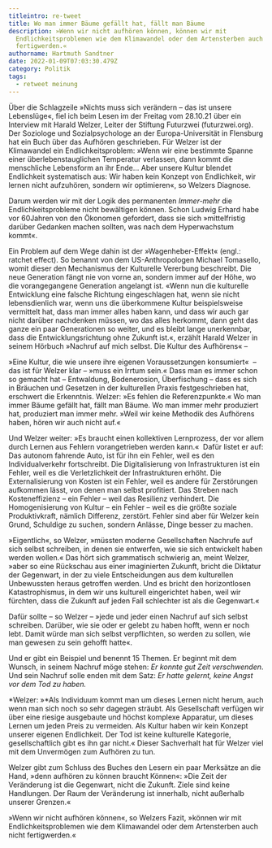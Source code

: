 ```yaml
---
titleintro: re-tweet
title: Wo man immer Bäume gefällt hat, fällt man Bäume
description: »Wenn wir nicht aufhören können, können wir mit
  Endlichkeitsproblemen wie dem Klimawandel oder dem Artensterben auch nicht
  fertigwerden.«
authorname: Hartmuth Sandtner
date: 2022-01-09T07:03:30.479Z
category: Politik
tags:
  - retweet meinung
---
```

Über die Schlagzeile »Nichts muss sich verändern – das ist unsere Lebenslüge«, fiel ich beim Lesen im der Freitag vom 28.10.21 über ein Interview mit Harald Welzer, Leiter der Stiftung Futurzwei (futurzwei.org). Der Soziologe und Sozialpsychologe an der Europa-Universität in Flensburg hat ein Buch über das Aufhören geschrieben. Für Welzer ist der Klimawandel ein Endlichkeitsproblem: »Wenn wir eine bestimmte Spanne einer überlebenstauglichen Temperatur verlassen, dann kommt die menschliche Lebensform an ihr Ende… Aber unsere Kultur blendet Endlichkeit systematisch aus: Wir haben kein Konzept von Endlichkeit, wir lernen nicht aufzuhören, sondern wir optimieren«, so Welzers Diagnose. 

Darum werden wir mit der Logik des permanenten *Immer-mehr* die Endlichkeitsprobleme nicht bewältigen können. Schon Ludwig Erhard habe vor 60Jahren von den Ökonomen gefordert, dass sie sich »mittelfristig darüber Gedanken machen sollten, was nach dem Hyperwachstum kommt«. 

Ein Problem auf dem Wege dahin ist der »Wagenheber-Effekt« (engl.: ratchet effect). So benannt von dem US-Anthropologen Michael Tomasello, womit dieser den Mechanismus der Kulturelle Vererbung beschreibt. Die neue Generation fängt nie von vorne an, sondern immer auf der Höhe, wo die vorangegangene Generation angelangt ist. «Wenn nun die kulturelle Entwicklung eine falsche Richtung eingeschlagen hat, wenn sie nicht lebensdienlich war, wenn uns die überkommene Kultur beispielsweise vermittelt hat, dass man immer alles haben kann, und dass wir auch gar nicht darüber nachdenken müssen, wo das alles herkommt, dann geht das ganze ein paar Generationen so weiter, und es bleibt lange unerkennbar, dass die Entwicklungsrichtung ohne Zukunft ist.«, erzählt Harald Welzer in seinem Hörbuch »Nachruf auf mich selbst. Die Kultur des Aufhörens« –  

»Eine Kultur, die wie unsere ihre eigenen Voraussetzungen konsumiert«  – das ist für Welzer klar – »muss ein Irrtum sein.« Dass man es immer schon so gemacht hat – Entwaldung, Bodenerosion, Überfischung – dass es sich in Bräuchen und Gesetzen in der kulturellen Praxis festgeschrieben hat, erschwert die Erkenntnis. Welzer: »Es fehlen die Referenzpunkte.« Wo man immer Bäume gefällt hat, fällt man Bäume. Wo man immer mehr produziert hat, produziert man immer mehr. »Weil wir keine Methodik des Aufhörens haben, hören wir auch nicht auf.«

Und Welzer weiter: »Es braucht einen kollektiven Lernprozess, der vor allem durch Lernen aus Fehlern vorangetrieben werden kann.«  Dafür listet er auf: Das autonom fahrende Auto, ist für ihn ein Fehler, weil es den Individualverkehr fortschreibt. Die Digitalisierung von Infrastrukturen ist ein Fehler, weil es die Verletzlichkeit der Infrastrukturen erhöht. Die Externalisierung von Kosten ist ein Fehler, weil es andere für Zerstörungen aufkommen lässt, von denen man selbst profitiert. Das Streben nach Kosteneffizienz – ein Fehler – weil das Resilienz verhindert. Die Homogenisierung von Kultur – ein Fehler – weil es die größte soziale Produktivkraft, nämlich Differenz, zerstört. Fehler sind aber für Welzer kein Grund, Schuldige zu suchen, sondern Anlässe, Dinge besser zu machen.

»Eigentlich«, so Welzer, »müssten moderne Gesellschaften Nachrufe auf sich selbst schreiben, in denen sie entwerfen, wie sie sich entwickelt haben werden wollen.« Das hört sich grammatisch schwierig an, meint Welzer, »aber so eine Rückschau aus einer imaginierten Zukunft, bricht die Diktatur der Gegenwart, in der zu viele Entscheidungen aus dem kulturellen Unbewussten heraus getroffen werden. Und es bricht den horizontlosen Katastrophismus, in dem wir uns kulturell eingerichtet haben, weil wir fürchten, dass die Zukunft auf jeden Fall schlechter ist als die Gegenwart.« 

Dafür sollte – so Welzer – »jede und jeder einen Nachruf auf sich selbst schreiben. Darüber, wie sie oder er gelebt zu haben hofft, wenn er noch lebt. Damit würde man sich selbst verpflichten, so werden zu sollen, wie man gewesen zu sein gehofft hatte«.

Und er gibt ein Beispiel und benennt 15 Themen. Er beginnt mit dem Wunsch, in seinem Nachruf möge stehen: *Er konnte gut Zeit verschwenden*. Und sein Nachruf solle enden mit dem Satz: *Er hatte gelernt, keine Angst vor dem Tod zu haben.*

*Welzer: »*Als Individuum kommt man um dieses Lernen nicht herum, auch wenn man sich noch so sehr dagegen sträubt. Als Gesellschaft verfügen wir über eine riesige ausgebaute und höchst komplexe Apparatur, um dieses Lernen um jeden Preis zu vermeiden. Als Kultur haben wir kein Konzept unserer eigenen Endlichkeit. Der Tod ist keine kulturelle Kategorie, gesellschaftlich gibt es ihn gar nicht.« Dieser Sachverhalt hat für Welzer viel mit dem Unvermögen zum Aufhören zu tun.

Welzer gibt zum Schluss des Buches den Lesern ein paar Merksätze an die Hand, »denn aufhören zu können braucht Können«: »Die Zeit der Veränderung ist die Gegenwart, nicht die Zukunft. Ziele sind keine Handlungen. Der Raum der Veränderung ist innerhalb, nicht außerhalb unserer Grenzen.«

»Wenn wir nicht aufhören können«, so Welzers Fazit, »können wir mit Endlichkeitsproblemen wie dem Klimawandel oder dem Artensterben auch nicht fertigwerden.«